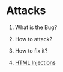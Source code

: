# Attacks

1. What is the Bug?
2. How to attack?
3. How to fix it?

1. [HTML Injections](html_injections.md)